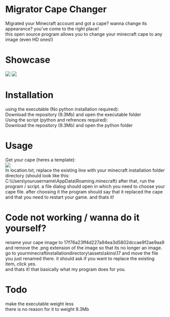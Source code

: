 # Migrator Cape Changer
Migrated your Minecraft account and got a cape? wanna change its appearance? you've come to the right place!
<br />
this open source program allows you to change your minecraft cape to any image (even HD ones!)
<br />
# Showcase
![](https://cdn.discordapp.com/attachments/545662644061732885/926120340734742528/unknown.png)
![](https://cdn.discordapp.com/attachments/545662644061732885/926120695874846840/unknown.png)
<br />
# Installation
using the executable (No python installation required):
<br />
Download the repository (9.3Mb) and open the executable folder
<br />
Using the script (python and refrences required):
<br />
Download the repository (9.3Mb) and open the python folder
<br />
# Usage
Get your cape (heres a template):
<br />
![](https://cdn.discordapp.com/attachments/545662644061732885/926122671752757318/minecraftcapes_1.png)
<br />
In location.txt, replace the existing line with your minecraft installation folder directory (should look like this: C:\Users\yourusername\AppData\Roaming\.minecraft)
after that, run the program / script. a file dialog should open in which you need to choose your cape file. after choosing it the program should say that it replaced the cape and that you need to restart your game. and thats it!
# Code not working / wanna do it yourself?
rename your cape image to 17f76a23ff4d227a94ea3d5802dccae9f2ae9aa9 and remove the .png extension of the image so that its no longer an image.
<br />
go to yourminecraftinstallationdirectory\assets\skins\17 and move the file you just renamed there. it should ask if you want to replace the existing item, click yes.
<br />
and thats it! that basically what my program does for you.
# Todo
make the executable weight less
<br />
there is no reason for it to weight 9.3Mb
